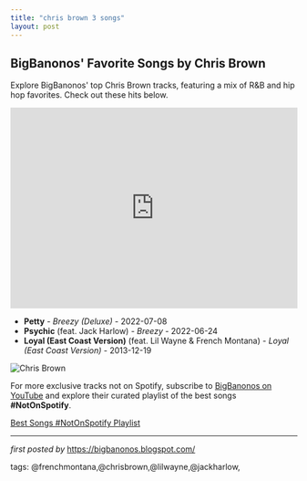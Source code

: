```yaml
---
title: "chris brown 3 songs"
layout: post
---
```

<h2>BigBanonos' Favorite Songs by Chris Brown</h2> <!-- Search Description -->
<p>Explore BigBanonos' top Chris Brown tracks, featuring a mix of R&B and hip hop favorites. Check out these hits below.</p> <!-- Spotify Playlist Embed -->
<iframe src="https://open.spotify.com/embed/playlist/02Y6x7WSZLfeU3hf2JEP0m?utm_source=generator" width="100%" height="352" frameBorder="0" allowfullscreen="" allow="autoplay; clipboard-write; encrypted-media; fullscreen; picture-in-picture" loading="lazy"></iframe> <!-- Song Listings -->
<ul> <li><strong>Petty</strong> - <em>Breezy (Deluxe)</em> - 2022-07-08</li> <li><strong>Psychic</strong> (feat. Jack Harlow) - <em>Breezy</em> - 2022-06-24</li> <li><strong>Loyal (East Coast Version)</strong> (feat. Lil Wayne & French Montana) - <em>Loyal (East Coast Version)</em> - 2013-12-19</li>
</ul> <!-- Image -->
<img src="https://townsquare.media/site/812/files/2023/07/attachment-chris-brown.jpg?w=1200&q=75&format=natural" alt="Chris Brown">


<!--Subscribe and Playlist Links-->
<div>
    <p>For more exclusive tracks not on Spotify, subscribe to <a href="https://www.youtube.com/@BigBanonos" target="_blank">BigBanonos on YouTube</a> and explore their curated playlist of the best songs <strong>#NotOnSpotify</strong>.</p>
    <p><a href="https://www.youtube.com/playlist?list=PLtuNtuTatqI0kFahUCbtbfenC_ET5O_tr" target="_blank">Best Songs #NotOnSpotify Playlist<br /></a></p></div>

<hr />

<p><em>first posted by</em> <a href="https://bigbanonos.blogspot.com/" rel="noopener" target="_new">https://bigbanonos.blogspot.com/</a></p>

<p>tags: @frenchmontana,@chrisbrown,@lilwayne,@jackharlow,</p>
